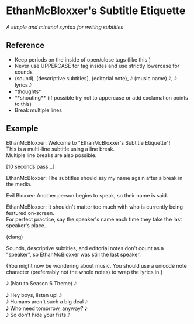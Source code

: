 # EthanMcBloxxer's Subtitle Etiquette

*A simple and minimal syntax for writing subtitles*  

## Reference

- Keep periods on the inside of open/close tags (like this.)
- Never use UPPERCASE for tag insides and use strictly lowercase for sounds
- (sound), [descriptive subtitles], {editorial note}, 𝅘𝅥𝅮 (music name) 𝅘𝅥𝅮, 𝅘𝅥𝅮 lyrics 𝅘𝅥𝅮
- \*thoughts\*
- \*\*shouting\*\* (if possible try not to uppercase or add exclamation points to this)
- Break multiple lines

## Example

EthanMcBloxxer: Welcome to "EthanMcBloxxer's Subtitle Etiquette"!  
This is a multi-line subtitle using a line break.  
Multiple line breaks are also possible.

[10 seconds pass...]

EthanMcBloxxer: The subtitles should say my name again after a break in the media.

Evil Bloxxer: Another person begins to speak, so their name is said.

EthanMcBloxxer: It shouldn't matter too much with who is currently being featured on-screen.  
For perfect practice, say the speaker's name each time they take the last speaker's place.

(clang)

Sounds, descriptive subtitles, and editorial notes don't count as a "speaker", so EthanMcBloxxer was still the last speaker.

{You might now be wondering about music. You should use a unicode note character (preferrably not the whole notes) to wrap the lyrics in.}

𝅘𝅥𝅮 (Naruto Season 6 Theme) 𝅘𝅥𝅮

𝅘𝅥𝅮 Hey boys, listen up! 𝅘𝅥𝅮  
𝅘𝅥𝅮 Humans aren't such a big deal 𝅘𝅥𝅮  
𝅘𝅥𝅮 Who need tomorrow, anyway? 𝅘𝅥𝅮  
𝅘𝅥𝅮 So don't hide your fists 𝅘𝅥𝅮
